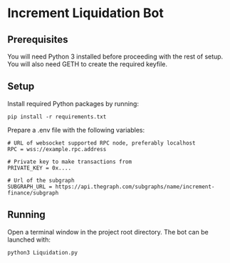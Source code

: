 # Increment Liquidation Bot

## Prerequisites

You will need Python 3 installed before proceeding with the rest of setup.
You will also need GETH to create the required keyfile.

## Setup

Install required Python packages by running:

```
pip install -r requirements.txt
```

Prepare a .env file with the following variables:

```
# URL of websocket supported RPC node, preferably localhost
RPC = wss://example.rpc.address

# Private key to make transactions from
PRIVATE_KEY = 0x....

# Url of the subgraph
SUBGRAPH_URL = https://api.thegraph.com/subgraphs/name/increment-finance/subgraph
```

## Running

Open a terminal window in the project root directory. The bot can be launched with:

`python3 Liquidation.py`
